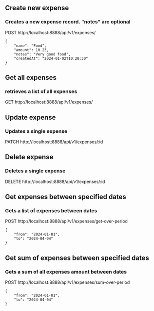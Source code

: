 ## Create new expense
### Creates a new expense record. "notes" are optional
POST http://localhost:8888/api/v1/expenses/
```
{
    "name": "Food",
    "amount": 10.23,
    "notes": "Very good food",
    "createdAt": "2024-01-02T10:20:30"
}
```

## Get all expenses
### retrieves a list of all expenses
GET http://localhost:8888/api/v1/expenses/

## Update expense
### Updates a single expense
PATCH http://localhost:8888/api/v1/expenses/:id

## Delete expense
### Deletes a single expense
DELETE http://localhost:8888/api/v1/expenses/:id

## Get expenses between specified dates
### Gets a list of expenses between dates
POST http://localhost:8888/api/v1/expenses/get-over-period
```
{
    "from": "2024-01-01",
    "to": "2024-04-04"
}
```

## Get sum of expenses between specified dates
### Gets a sum of all expenses amount between dates
POST http://localhost:8888/api/v1/expenses/sum-over-period
```
{
    "from": "2024-01-01",
    "to": "2024-04-04"
}
```
